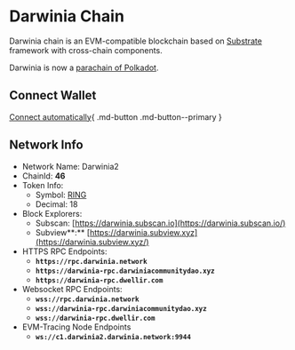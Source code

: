 # Darwinia Chain

Darwinia chain is an EVM-compatible blockchain based on [Substrate](https://substrate.dev/) framework with cross-chain components.

Darwinia is now a [parachain of Polkadot](https://polkadot.subscan.io/parachain/2046).

## Connect Wallet

[Connect automatically](https://chainlist.org/chain/46){ .md-button .md-button--primary }

## Network Info

- Network Name: Darwinia2
- ChainId: **46**
- Token Info: 
    - Symbol: [RING](https://coinmarketcap.com/currencies/darwinia-network/)
    - Decimal: 18
- Block Explorers:
    - Subscan: [https://darwinia.subscan.io](https://darwinia.subscan.io/)
    - Subview**:** [https://darwinia.subview.xyz](https://darwinia.subview.xyz/)
- HTTPS RPC Endpoints:
    - **`https://rpc.darwinia.network`**
    - **`https://darwinia-rpc.darwiniacommunitydao.xyz`**
    - **`https://darwinia-rpc.dwellir.com`**
- Websocket RPC Endpoints:
    - **`wss://rpc.darwinia.network`**
    - **`wss://darwinia-rpc.darwiniacommunitydao.xyz`**
    - **`wss://darwinia-rpc.dwellir.com`**
- EVM-Tracing Node Endpoints
    - **`ws://c1.darwinia2.darwinia.network:9944`**
